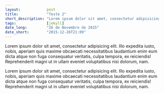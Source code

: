 ```yaml
---
layout:            post
title:             "Teste 2"
short_description: "Lorem ipsum dolor sit amet, consectetur adipisicing elit. Illo expedita iusto, nobis, aperiam quis maxime obcaecati necessitatibus laudantium enim"
tags:              [jekyll]
date_long:         "26 de Novembro de 2015"
date_short:        "2015-12-26T21:09"
---
```

Lorem ipsum dolor sit amet, consectetur adipisicing elit. Illo expedita iusto, nobis, aperiam quis maxime obcaecati necessitatibus laudantium enim eum dicta atque non fuga consequatur veritatis, culpa tempora, ex reiciendis! Reprehenderit magni ut in ullam eveniet voluptatibus nisi dolorum, nam.

Lorem ipsum dolor sit amet, consectetur adipisicing elit. Illo expedita iusto, nobis, aperiam quis maxime obcaecati necessitatibus laudantium enim eum dicta atque non fuga consequatur veritatis, culpa tempora, ex reiciendis! Reprehenderit magni ut in ullam eveniet voluptatibus nisi dolorum, nam.
